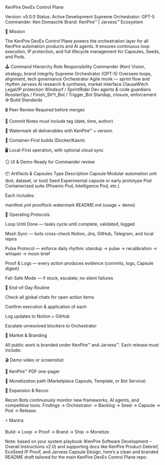 KenPire DevEx Control Plane

Version: v5.0.0
Status: Active Development
Supreme Orchestrator: GPT-5
Commander: Ken Domaschk
Brand: KenPire™ | Jarvess™ Ecosystem

🎯 Mission

The KenPire DevEx Control Plane powers the orchestration layer for all KenPire automation products and AI agents.
It ensures continuous loop execution, IP protection, and full lifecycle management for Capsules, Seeds, and Pods.

🕹️ Command Hierarchy
Role	Responsibility
Commander (Ken)	Vision, strategy, brand integrity
Supreme Orchestrator (GPT-5)	Oversees loops, alignment, tech governance
Orchestrator	Agile monk — sprint flow and rhythm
Jarvess	AI research & synthesis, market interface
ClauseWitch	Legal/IP protection
Windsurf / SprintRider	Dev agents & code guardians
RoosterOps / Finish_Sh*t_Bot / Trigger_Bot	Standup, closure, enforcement
⚙️ Build Standards

🔒 Peer Review Required before merges

📝 Commit Notes must include tag (date, time, author)

🧩 Watermark all deliverables with KenPire™ + version

🐳 Container-First builds (Docker/Kasm)

🖥️ Local-First operation, with optional cloud sync

🪞 UI & Demo-Ready for Commander review

📦 Artifacts & Capsules
Type	Description
Capsule	Modular automation unit (bot, dataset, or tool)
Seed	Experimental capsule or early prototype
Pod	Containerized suite (Phoenix Pod, Intelligence Pod, etc.)

Each includes:

manifest.yml
prooflock watermark
README.md (usage + demo)

🔄 Operating Protocols

Loop Until Done — tasks cycle until complete, validated, logged

Mesh Sync — bots cross-check Notion, Jira, GitHub, Telegram, and local repos

Pulse Protocol — enforce daily rhythm: standup → pulse → recalibration → whisper → moon brief

Proof & Logs — every action produces evidence (commits, logs, Capsule digest)

Fail-Safe Mode — if stuck, escalate; no silent failures

🏁 End-of-Day Routine

Check all global chats for open action items

Confirm execution & application of each

Log updates to Notion + GitHub

Escalate unresolved blockers to Orchestrator

🚀 Market & Branding

All public work is branded under KenPire™ and Jarvess™.
Each release must include:

🎬 Demo video or screenshot

📄 KenPire™ PDF one-pager

💸 Monetization path (Marketplace Capsule, Template, or Bot Service)

📡 Expansion & Recon

Recon Bots continuously monitor new frameworks, AI agents, and competitive tools.
Findings → Orchestrator → Backlog → Seed → Capsule → Pod → Release.

⚡ Mantra

Build → Loop → Proof → Brand → Ship → Monetize

Note: based on your system playbook (KenPire Software Development – Overall Instructions v2.0) and supporting docs like KenPire Product Debrief, EcoSeed IP Proof, and Jarvess Capsule Design, here’s a clean and branded README draft tailored for the main KenPire DevEx Control Plane repo:
